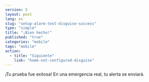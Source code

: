 ```yaml
---
version: 5
layout: post
lang: es
slug: "setup-alarm-test-disguise-success"
type: "simple"
title: "¡Bien hecho!"
published: "true"
categories: "mobile"
tags: "mobile"
action: 
  - title: "Siguiente"
    link: "home-not-configured-disguise"
---
```


¡Tu prueba fue exitosa! En una emergencia real, tu alerta se enviará.
